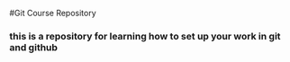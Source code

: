 #Git Course Repository
### this is a repository for learning how to set up your work in git and github
